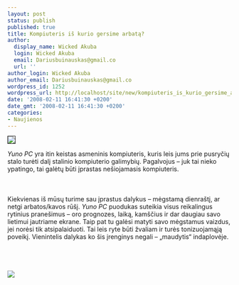 ```yaml
---
layout: post
status: publish
published: true
title: Kompiuteris iš kurio gersime arbatą?
author:
  display_name: Wicked Akuba
  login: Wicked Akuba
  email: Dariusbuinauskas@gmail.co
  url: ''
author_login: Wicked Akuba
author_email: Dariusbuinauskas@gmail.co
wordpress_id: 1252
wordpress_url: http://localhost/site/new/kompiuteris_is_kurio_gersime_arbata_/
date: '2008-02-11 16:41:30 +0200'
date_gmt: '2008-02-11 16:41:30 +0200'
categories:
- Naujienos
---
```

<div class="imgright"><img src="http://www.technews.lt/upl/Failai/yuna_pc2.jpg" border="1"></div>
<p><i>Yuno PC</i> yra itin keistas asmeninis kompiuteris, kuris leis jums prie pusryčių stalo turėti dalį stalinio kompiuterio galimybių. Pagalvojus – juk tai nieko ypatingo, tai galėtų būti įprastas nešiojamasis kompiuteris.<br />
<br><br />
<br>Kiekvienas iš mūsų turime sau įprastus dalykus – mėgstamą dienraštį, ar netgi arbatos/kavos rūšį. <i>Yuno PC</i> puodukas suteikia visus reikalingus rytinius pranešimus – oro prognozes, laiką, kamščius ir dar daugiau savo lietimui jautriame ekrane. Taip pat tu galėsi matyti savo mėgstamus vaizdus, jei norėsi tik atsipalaiduoti. Tai leis ryte būti žvaliam ir turės tonizuojamąją poveikį.  Vienintelis dalykas ko šis įrenginys negali – „maudytis“ indaplovėje.<br />
<br><br />
<br> <br><img src="http://www.technews.lt/upl/Failai/yuna_pc3.jpg"><br></p>
